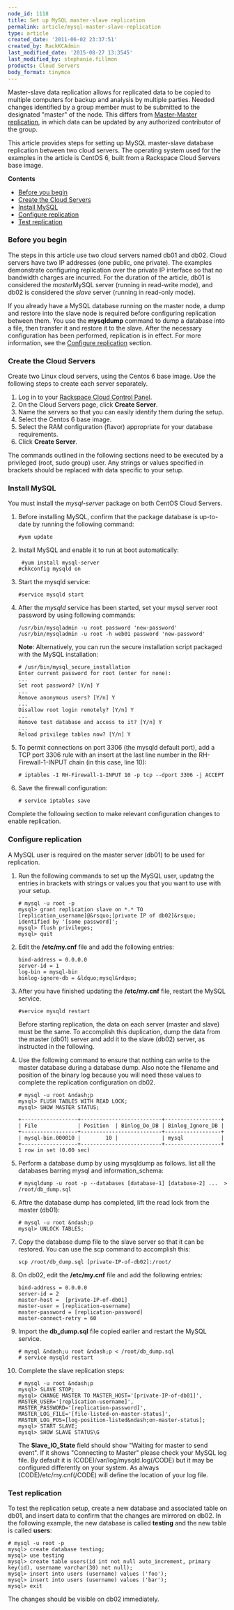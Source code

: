 ```yaml
---
node_id: 1118
title: Set up MySQL master-slave replication
permalink: article/mysql-master-slave-replication
type: article
created_date: '2011-06-02 23:37:51'
created_by: RackKCAdmin
last_modified_date: '2015-08-27 13:3545'
last_modified_by: stephanie.fillmon
products: Cloud Servers
body_format: tinymce
---
```


Master-slave data replication allows for replicated data to be copied to
multiple computers for backup and analysis by multiple parties. Needed
changes identified by a group member must to be submitted to the
designated "master" of the node. This differs from [Master-Master
replication](http://www.rackspace.com/knowledge_center/article/mysql-master-master-replication),
in which data can be updated by any authorized contributor of the group.

This article provides steps for setting up MySQL master-slave database
replication between two cloud servers. The operating system used for the
examples in the article is CentOS 6, built from a Rackspace Cloud
Servers base image.

**Contents**

-   [Before you begin](#1)
-   [Create the Cloud Servers](#2)
-   [Install MySQL](#3)
-   [Configure replication](#4)
-   [Test replication](#5)

 

### Before you begin

The steps in this article use two cloud servers named db01 and db02.
Cloud servers have two IP addresses (one public, one private). The
examples demonstrate configuring replication over the private IP
interface so that no bandwidth charges are incurred. For the duration of
the article, db01 is considered the *master*MySQL server (running in
read-write mode), and db02 is considered the *slave* server (running in
read-only mode).

If you already have a MySQL database running on the master node, a dump
and restore into the slave node is required before configuring
replication between them. You use the **mysqldump** command to dump a
database into a file, then transfer it and restore it to the slave.
After the necessary configuration has been performed, replication is in
effect. For more information, see the [Configure replication](#4)
section.

 

### Create the Cloud Servers

Create two Linux cloud servers, using the Centos 6 base image. Use the
following steps to create each server separately.

1.  Log in to your [Rackspace Cloud Control
    Panel](https://mycloud.rackspace.com/).
2.  On the Cloud Servers page, click **Create Server**.
3.  Name the servers so that you can easily identify them during the
    setup.
4.  Select the Centos 6 base image.
5.  Select the RAM configuration (flavor) appropriate for your database
    requirements.
6.  Click **Create Server**.

The commands outlined in the following sections need to be executed by a
privileged (root, sudo group) user. Any strings or values specified in
brackets should be replaced with data specific to your setup.

 

### Install MySQL

You must install the *mysql-server* package on both CentOS Cloud
Servers.

 

1.  Before installing MySQL, confirm that the package database is
    up-to-date by running the following command:

         
        #yum update

2.  Install MySQL and enable it to run at boot automatically:

         
         #yum install mysql-server
        #chkconfig mysqld on

3.  Start the mysqld service:

         
        #service mysqld start

4.  After the *mysqld* service has been started, set your mysql server
    root password by using following commands:

         
        /usr/bin/mysqladmin -u root password 'new-password'
        /usr/bin/mysqladmin -u root -h web01 password 'new-password'

    **Note**: Alternatively, you can run the secure installation script
    packaged with the MySQL installation:

         
        # /usr/bin/mysql_secure_installation
        Enter current password for root (enter for none):
        ...
        Set root password? [Y/n] Y
        ...
        Remove anonymous users? [Y/n] Y
        ...
        Disallow root login remotely? [Y/n] Y
        ...
        Remove test database and access to it? [Y/n] Y
        ...
        Reload privilege tables now? [Y/n] Y

5.  To permit connections on port 3306 (the mysqld default port), add a
    TCP port 3306 rule with an insert at the last line number in the
    RH-Firewall-1-INPUT chain (in this case, line 10):

         
        # iptables -I RH-Firewall-1-INPUT 10 -p tcp --dport 3306 -j ACCEPT

6.  Save the firewall configuration:

        # service iptables save 

Complete the following section to make relevant configuration changes to
enable replication.

 

### Configure replication

A MySQL user is required on the master server (db01) to be used for
replication.

1.  Run the following commands to set up the MySQL user, updatng the
    entries in brackets with strings or values you that you want to use
    with your setup.

         
        # mysql -u root -p
        mysql> grant replication slave on *.* TO [replication_username]@&rsquo;[private IP of db02]&rsquo; identified by '[some password]';
        mysql> flush privileges;
        mysql> quit

2.  Edit the **/etc/my.cnf** file and add the following entries:

         
        bind-address = 0.0.0.0
        server-id = 1
        log-bin = mysql-bin
        binlog-ignore-db = &ldquo;mysql&rdquo;

3.  After you have finished updating the **/etc/my.cnf** file, restart
    the MySQL service.

         
        #service mysqld restart

    Before starting replication, the data on each server (master and
    slave) must be the same. To accomplish this duplication, dump the
    data from the master (db01) server and add it to the slave (db02)
    server, as instructed in the following.

4.  Use the following command to ensure that nothing can write to the
    master database during a database dump. Also note the filename and
    position of the binary log because you will need these values to
    complete the replication configuration on db02.

         
        # mysql -u root &ndash;p
        mysql> FLUSH TABLES WITH READ LOCK;
        mysql> SHOW MASTER STATUS;
         
        +------------------+--------------------------+------------------+
        | File             | Position  | Binlog_Do_DB | Binlog_Ignore_DB |
        +------------------+--------------------------+------------------+
        | mysql-bin.000010 |        10 |              | mysql            |
        +------------------+--------------------------+------------------+
        1 row in set (0.00 sec)

5.  Perform a database dump by using mysqldump as follows. list all the
    databases barring mysql and information\_schema:

         
        # mysqldump -u root -p --databases [database-1] [database-2] ...  > /root/db_dump.sql

6.  Aftre the database dump has completed, lift the read lock from the
    master (db01):

         
        # mysql -u root &ndash;p
        mysql> UNLOCK TABLES;

7.  Copy the database dump file to the slave server so that it can be
    restored. You can use the scp command to accomplish this:

         
        scp /root/db_dump.sql [private-IP-of-db02]:/root/

8.  On db02, edit the **/etc/my.cnf** file and add the following
    entries:

         
        bind-address = 0.0.0.0
        server-id = 2
        master-host =  [private-IP-of-db01]
        master-user = [replication-username]
        master-password = [replication-password]
        master-connect-retry = 60

9.  Import the **db\_dump.sql** file copied earlier and restart the
    MySQL service.

         
        # mysql &ndash;u root &ndash;p < /root/db_dump.sql
        # service mysqld restart

10. Complete the slave replication steps:

         
        # mysql -u root &ndash;p
        mysql> SLAVE STOP;
        mysql> CHANGE MASTER TO MASTER_HOST='[private-IP-of-db01]',
        MASTER_USER='[replication-username]',
        MASTER_PASSWORD='[replication-password]',
        MASTER_LOG_FILE='[file-listed-on-master-status]',
        MASTER_LOG_POS=[log-position-listed&ndash;on-master-status];
        mysql> START SLAVE;
        mysql> SHOW SLAVE STATUS\G

    The **Slave\_IO\_State** field should show "Waiting for master to
    send event". If it shows "Connecting to Master" please check your
    MySQL log file. By default it is (CODE)/var/log/mysqld.log(/CODE)
    but it may be configured differently on your system. As always
    (CODE)/etc/my.cnf(/CODE) will define the location of your log file.

 

### Test replication

To test the replication setup, create a new database and associated
table on db01, and insert data to confirm that the changes are mirrored
on db02. In the following example, the new database is called
**testing** and the new table is called **users**:

     
    # mysql -u root -p
    mysql> create database testing;
    mysql> use testing
    mysql> create table users(id int not null auto_increment, primary key(id), username varchar(30) not null);
    mysql> insert into users (username) values ('foo');
    mysql> insert into users (username) values ('bar');
    mysql> exit

The changes should be visible on db02 immediately.

